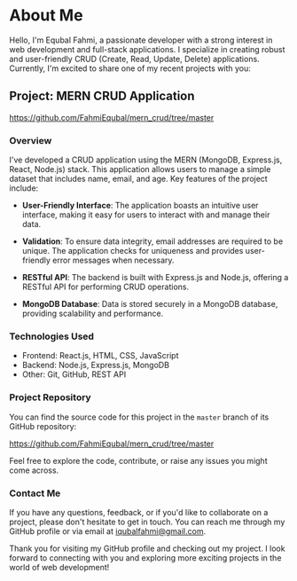# About Me

Hello, I'm Equbal Fahmi, a passionate developer with a strong interest in web development and full-stack applications. I specialize in creating robust and user-friendly CRUD (Create, Read, Update, Delete) applications. Currently, I'm excited to share one of my recent projects with you:

## Project: MERN CRUD Application

https://github.com/FahmiEqubal/mern_crud/tree/master

### Overview

I've developed a CRUD application using the MERN (MongoDB, Express.js, React, Node.js) stack. This application allows users to manage a simple dataset that includes name, email, and age. Key features of the project include:

- **User-Friendly Interface**: The application boasts an intuitive user interface, making it easy for users to interact with and manage their data.

- **Validation**: To ensure data integrity, email addresses are required to be unique. The application checks for uniqueness and provides user-friendly error messages when necessary.

- **RESTful API**: The backend is built with Express.js and Node.js, offering a RESTful API for performing CRUD operations.

- **MongoDB Database**: Data is stored securely in a MongoDB database, providing scalability and performance.

### Technologies Used

- Frontend: React.js, HTML, CSS, JavaScript
- Backend: Node.js, Express.js, MongoDB
- Other: Git, GitHub, REST API

### Project Repository

You can find the source code for this project in the `master` branch of its GitHub repository:

https://github.com/FahmiEqubal/mern_crud/tree/master

Feel free to explore the code, contribute, or raise any issues you might come across.

### Contact Me

If you have any questions, feedback, or if you'd like to collaborate on a project, please don't hesitate to get in touch. You can reach me through my GitHub profile or via email at iqubalfahmi@gmail.com.

Thank you for visiting my GitHub profile and checking out my project. I look forward to connecting with you and exploring more exciting projects in the world of web development!
